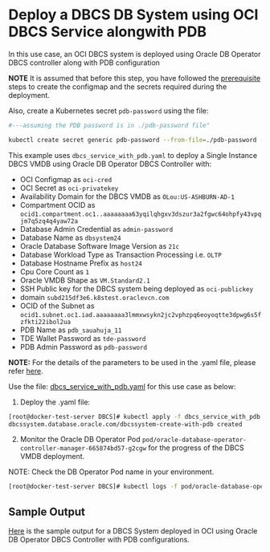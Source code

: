 # Deploy a DBCS DB System using OCI DBCS Service alongwith PDB

In this use case, an OCI DBCS system is deployed using Oracle DB Operator DBCS controller along with PDB configuration

**NOTE** It is assumed that before this step, you have followed the [prerequisite](./../README.md#prerequsites-to-deploy-a-dbcs-system-using-oracle-db-operator-dbcs-controller) steps to create the configmap and the secrets required during the deployment.

Also, create a Kubernetes secret `pdb-password` using the file:

```bash
#---assuming the PDB password is in ./pdb-password file"

kubectl create secret generic pdb-password --from-file=./pdb-password -n default
```

This example uses `dbcs_service_with_pdb.yaml` to deploy a Single Instance DBCS VMDB using Oracle DB Operator DBCS Controller with:

- OCI Configmap as `oci-cred`  
- OCI Secret as `oci-privatekey`  
- Availability Domain for the DBCS VMDB as `OLou:US-ASHBURN-AD-1`
- Compartment OCID as `ocid1.compartment.oc1..aaaaaaaa63yqilqhgxv3dszur3a2fgwc64ohpfy43vpqjm7q5zq4q4yaw72a`
- Database Admin Credential as `admin-password`  
- Database Name as `dbsystem24`  
- Oracle Database Software Image Version as `21c`  
- Database Workload Type as Transaction Processing i.e. `OLTP`  
- Database Hostname Prefix as `host24`
- Cpu Core Count as `1`
- Oracle VMDB Shape as `VM.Standard2.1`  
- SSH Public key for the DBCS system being deployed as `oci-publickey`  
- domain `subd215df3e6.k8stest.oraclevcn.com`
- OCID of the Subnet as `ocid1.subnet.oc1.iad.aaaaaaaa3lmmxwsykn2jc2vphzpq6eoyoqtte3dpwg6s5fzfkti22ibol2ua`
- PDB Name as `pdb_sauahuja_11`
- TDE Wallet Password as `tde-password`
- PDB Admin Password as `pdb-password`

**NOTE:** For the details of the parameters to be used in the .yaml file, please refer [here](./dbcs_controller_parameters.md). 

Use the file: [dbcs_service_with_pdb.yaml](./dbcs_service_with_pdb.yaml) for this use case as below:

1. Deploy the .yaml file:  
```bash
[root@docker-test-server DBCS]# kubectl apply -f dbcs_service_with_pdb.yaml
dbcssystem.database.oracle.com/dbcssystem-create-with-pdb created
```

2. Monitor the Oracle DB Operator Pod `pod/oracle-database-operator-controller-manager-665874bd57-g2cgw` for the progress of the DBCS VMDB deployment. 

NOTE: Check the DB Operator Pod name in your environment.

```bash
[root@docker-test-server DBCS]# kubectl logs -f pod/oracle-database-operator-controller-manager-665874bd57-g2cgw -n  oracle-database-operator-system
```

## Sample Output

[Here](./dbcs_service_with_pdb_sample_output.log) is the sample output for a DBCS System deployed in OCI using Oracle DB Operator DBCS Controller with PDB configurations.
